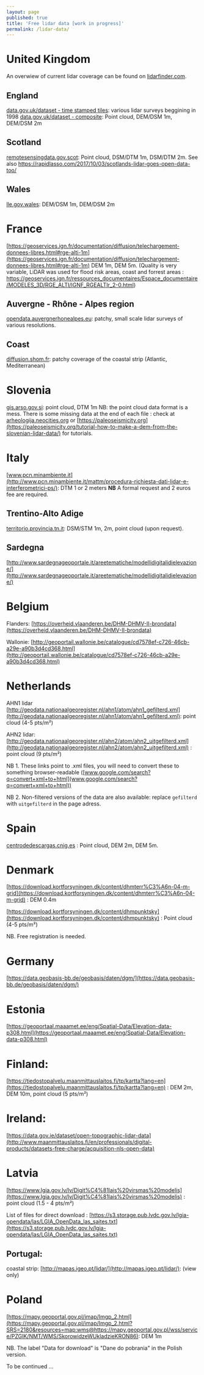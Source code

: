 ```yaml
---
layout: page
published: true
title: 'Free lidar data [work in progress]'
permalink: /lidar-data/
---
```




# United Kingdom
An overwiew of current lidar coverage can be found on [lidarfinder.com](https://www.lidarfinder.com/).

## England 
[data.gov.uk/dataset - time stamped tiles](https://data.gov.uk/dataset/8275e71e-1516-42a1-bb0c-4fa73807fe2b/lidar-dtm-time-stamped-tiles): various lidar surveys beggining in 1998
[data.gov.uk/dataset - composite](https://data.gov.uk/dataset/80c522cc-e0bf-4466-8409-57a04c456197/lidar-composite-dsm-1m): Point cloud, DEM/DSM 1m, DEM/DSM 2m

## Scotland
[remotesensingdata.gov.scot](https://remotesensingdata.gov.scot/collections): Point cloud, DSM/DTM 1m, DSM/DTM 2m. See also https://rapidlasso.com/2017/10/03/scotlands-lidar-goes-open-data-too/
## Wales
[lle.gov.wales](http://lle.gov.wales/catalogue/item/lidarcompositedataset/): DEM/DSM 1m, DEM/DSM 2m

# France

[https://geoservices.ign.fr/documentation/diffusion/telechargement-donnees-libres.html#rge-alti-1m](https://geoservices.ign.fr/documentation/diffusion/telechargement-donnees-libres.html#rge-alti-1m) DEM 1m, DEM 5m. (Quality is very variable, LiDAR was used for flood risk areas, coast and forrest areas : https://geoservices.ign.fr/ressources_documentaires/Espace_documentaire/MODELES_3D/RGE_ALTI/IGNF_RGEALTIr_2-0.html)

## Auvergne - Rhône - Alpes region
[opendata.auvergnerhonealpes.eu](http://opendata.auvergnerhonealpes.eu/dataset/7-les-donnees.htm?from=0&q=lidar): patchy, small scale lidar surveys of various resolutions.
## Coast
[diffusion.shom.fr](https://diffusion.shom.fr/pro/catalogsearch/result/?q=+lidar): patchy coverage of the coastal strip (Atlantic, Mediterranean)

# Slovenia
[gis.arso.gov.si](http://gis.arso.gov.si/evode/profile.aspx?id=atlas_voda_Lidar@Arso&culture=en-US): point cloud, DTM 1m
NB: the point cloud data format is a mess. There is some missing data at the end of each file : check at [arheologija.neocities.org](https://arheologija.neocities.org/Lidar_tutorial.html ) or [https://paleoseismicity.org](https://paleoseismicity.org/tutorial-how-to-make-a-dem-from-the-slovenian-lidar-data/) for tutorials. 
 
# Italy
[www.pcn.minambiente.it](http://www.pcn.minambiente.it/mattm/procedura-richiesta-dati-lidar-e-interferometrici-ps/): DTM 1 or 2 meters
**NB** A formal request and 2 euros fee are required.

## Trentino-Alto Adige
[territorio.provincia.tn.it](http://www.territorio.provincia.tn.it/portal/server.pt/community/lidar/847/lidar/23954): DSM/STM 1m, 2m, point cloud (upon request).

## Sardegna
[http://www.sardegnageoportale.it/areetematiche/modellidigitalidielevazione/](http://www.sardegnageoportale.it/areetematiche/modellidigitalidielevazione/)

# Belgium
Flanders: [https://overheid.vlaanderen.be/DHM-DHMV-II-brondata](https://overheid.vlaanderen.be/DHM-DHMV-II-brondata)

Wallonie: [http://geoportail.wallonie.be/catalogue/cd7578ef-c726-46cb-a29e-a90b3d4cd368.html](http://geoportail.wallonie.be/catalogue/cd7578ef-c726-46cb-a29e-a90b3d4cd368.html)

# Netherlands  
AHN1 lidar [http://geodata.nationaalgeoregister.nl/ahn1/atom/ahn1_gefilterd.xml](http://geodata.nationaalgeoregister.nl/ahn1/atom/ahn1_gefilterd.xml): point cloud (4-5 pts/m²)

AHN2 lidar: [http://geodata.nationaalgeoregister.nl/ahn2/atom/ahn2_uitgefilterd.xml](http://geodata.nationaalgeoregister.nl/ahn2/atom/ahn2_uitgefilterd.xml) : point cloud (9 pts/m²)

NB 1. These links point to .xml files, you will need to convert these to something browser-readable ([www.google.com/search?q=convert+xml+to+html](www.google.com/search?q=convert+xml+to+html))

NB 2. Non-filtered versions of the data are also available: replace `gefilterd` with `uitgefilterd` in the page adress. 

# Spain 
[centrodedescargas.cnig.es](http://centrodedescargas.cnig.es/CentroDescargas/) : Point cloud, DEM 2m, DEM 5m. 

# Denmark
[https://download.kortforsyningen.dk/content/dhmterr%C3%A6n-04-m-grid](https://download.kortforsyningen.dk/content/dhmterr%C3%A6n-04-m-grid) : DEM 0.4m 

[https://download.kortforsyningen.dk/content/dhmpunktsky](https://download.kortforsyningen.dk/content/dhmpunktsky) : Point cloud (4-5 pts/m²)

NB. Free registration is needed.

# Germany
[https://data.geobasis-bb.de/geobasis/daten/dgm/](https://data.geobasis-bb.de/geobasis/daten/dgm/)

# Estonia
[https://geoportaal.maaamet.ee/eng/Spatial-Data/Elevation-data-p308.html](https://geoportaal.maaamet.ee/eng/Spatial-Data/Elevation-data-p308.html)

# Finland: 
[https://tiedostopalvelu.maanmittauslaitos.fi/tp/kartta?lang=en](https://tiedostopalvelu.maanmittauslaitos.fi/tp/kartta?lang=en) : DEM 2m, DEM 10m, point cloud (5 pts/m²)


# Ireland: 
[https://data.gov.ie/dataset/open-topographic-lidar-data](http://www.maanmittauslaitos.fi/en/professionals/digital-products/datasets-free-charge/acquisition-nls-open-data)

# Latvia
[https://www.lgia.gov.lv/lv/Digit%C4%81lais%20virsmas%20modelis](https://www.lgia.gov.lv/lv/Digit%C4%81lais%20virsmas%20modelis) : point cloud (1.5 - 4 pts/m²)

List of files for direct download : [https://s3.storage.pub.lvdc.gov.lv/lgia-opendata/las/LGIA_OpenData_las_saites.txt](https://s3.storage.pub.lvdc.gov.lv/lgia-opendata/las/LGIA_OpenData_las_saites.txt)

## Portugal: 
coastal strip: [http://mapas.igeo.pt/lidar/](http://mapas.igeo.pt/lidar/):  (view only)


# Poland

[https://mapy.geoportal.gov.pl/imap/Imgp_2.html](https://mapy.geoportal.gov.pl/imap/Imgp_2.html?SRS=2180&resources=map:wms@https://mapy.geoportal.gov.pl/wss/service/PZGIK/NMT/WMS/SkorowidzeWUkladzieKRON86): DEM 1m

NB. The label "Data for download" is "Dane do pobrania" in the Polish version.


<!--
Iceland : http://atlas.lmi.is/mapview/?application=DEM

Lidar for qgis https://plugins.bruy.me/processing-fusion.html

Austria +DEM FREE https://data.opendataportal.at/dataset/dtm-austria

++ ArcticDEM  : 2 meters for canada
Sao Paolo http://geosampa.prefeitura.sp.gov.br/PaginasPublicas/_SBC.aspx
-->

To be continued ...
